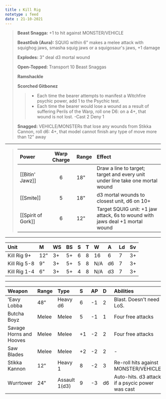 ```yaml
---
title : Kill Rig
notetype : feed
date : 21-10-2021
---
```


> **Beast Snagga:** +1 to hit against MONSTER/VEHICLE
>
> **BeastGob (Aura):** SQUIG within 6" makes a melee attack with squighog jaws, smasha squig jaws or a squigosaur's jaws, +1 damage
>
> **Explodes:** 3" deal d3 mortal wound
>
> **Open-Topped:** Transport 10 Beast Snaggas
> 
>**Ramshackle**
>
> **Scorched Gitbonez** 
>> - Each time the bearer attempts to manifest a Witchfire psychic power, add 1 to the Psychic test.
>> - Each time the bearer would lose a wound as a result of suffering Perils of the Warp, roll one D6: on a 4+, that wound is not lost.
>>  -Cast 2 Deny 1
>
> **Snagged:** VEHICLE/MONSTERs that lose any wounds from Stikka Cannon, roll d6: 4+, that model cannot finish any type of move more than 12" away

---

> | Power   | Warp Charge | Range | Effect                                       |
> |:------- |:-----------:|:----- |:-------------------------------------------- |
> | [[Bitin' Jawz]] | 6 | 18" | Draw a line to target; target and every unit under line take one mortal wound|
> | [[Smite]]   | 5           | 18"   | d3 mortal wounds to closest unit, d6 on 10+  |
> | [[Spirit of Gork]] | 6 | 12" | Target SQUIG unit: +1 jaw attack, 6s to wound with jaws deal +1 mortal wound |

---

| Unit    | M   | WS  | BS  | S   | T   | W   | A   | Ld  | Sv  |
|:------- |:--- |:--- |:--- |:--- |:--- |:--- |:--- |:--- |:--- |
| Kill Rig 9+ | 12" | 3+ | 5+ | 6 | 8 | 16 | 6 | 7 | 3+ |
| Kill Rig 5-8 | 9" | 3+ | 5+ | 5 | 8 | N/A| d6| 7 | 3+ |
| Kill Rig 1-4 | 6" | 3+ | 5+ | 4 | 8 | N/A| d3| 7 | 3+ |

---

| Weapon       | Range | Type      | S   | AP  | D   | Abilities |
|:------------ |:----- |:--------- |:--- |:--- |:--- |:--------- |
| 'Eavy Lobba | 48" | Heavy d6 | 6 | -1 | 2 | Blast. Doesn't need LoS. |
| Butcha Boyz | Melee | Melee | 5 | -1 | 1 | Four free attacks |
| Savage Horns and Hooves | Melee | Melee | +1 | -2 | 2 | Four free attacks |
| Saw Blades | Melee | Melee | +2 | -2 | 2 | - |
| Stikka Kannon | 12" | Heavy 1 | 8 | -2 | 3 | Re-roll hits against MONSTER/VEHICLEs
| Wurrtower | 24" | Assault 1(d3) | 9 | -3 | d6 | Auto-hits. d3 attacks if a psycic power was cast |